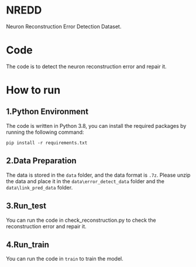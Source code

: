 # NREDD
Neuron Reconstruction Error Detection Dataset.

# Code
The code is to detect the neuron reconstruction error and repair it.

# How to run

## 1.Python Environment
The code is written in Python 3.8, you can install the required packages by running the following command:
```
pip install -r requirements.txt
```
## 2.Data Preparation
The data is stored in the `data` folder, and the data format is `.7z`. Please unzip the data and place it in the `data\error_detect_data` folder and the `  data\link_pred_data` folder.


##  3.Run_test
You can run the code in check_reconstruction.py to check the reconstruction error and repair it.

## 4.Run_train
You can run the code in `train` to train the model.
